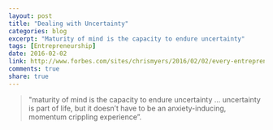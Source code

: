 ```yaml
---
layout: post
title: "Dealing with Uncertainty"
categories: blog
excerpt: "Maturity of mind is the capacity to endure uncertainty"
tags: [Entrepreneurship]
date: 2016-02-02
link: http://www.forbes.com/sites/chrismyers/2016/02/02/every-entrepreneur-struggles-with-uncertainty-heres-how-i-learned-to-deal-with-it
comments: true
share: true
---
```


> "maturity of mind is the capacity to endure uncertainty ... uncertainty is part of life, but it doesn’t have to be an anxiety-inducing, momentum crippling experience”.
